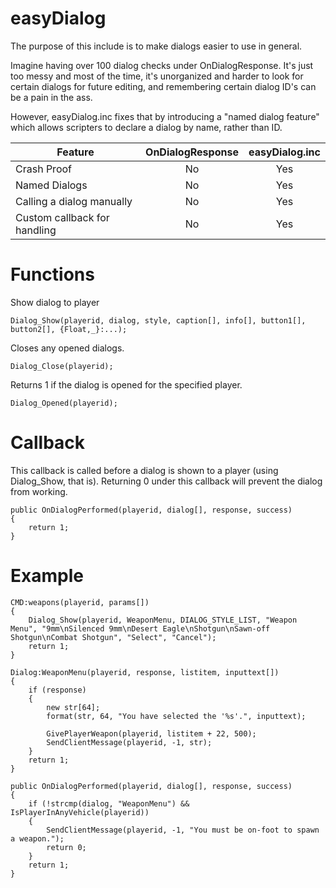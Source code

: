 # easyDialog

The purpose of this include is to make dialogs easier to use in general.

Imagine having over 100 dialog checks under OnDialogResponse. It's just too messy and most of the time, it's unorganized and harder to look for certain dialogs for future editing, and remembering certain dialog ID's can be a pain in the ass. 

However, easyDialog.inc fixes that by introducing a "named dialog feature" which allows scripters to declare a dialog by name, rather than ID.

| Feature                      | OnDialogResponse | easyDialog.inc |
|------------------------------|:----------------:|:--------------:|
| Crash Proof                  |        No        |       Yes      |
| Named Dialogs                |        No        |       Yes      |
| Calling a dialog manually    |        No        |       Yes      |
| Custom callback for handling |        No        |       Yes      |

# Functions

Show dialog to player
```
Dialog_Show(playerid, dialog, style, caption[], info[], button1[], button2[], {Float,_}:...);
```

Closes any opened dialogs.
```
Dialog_Close(playerid);
```

Returns 1 if the dialog is opened for the specified player.
```
Dialog_Opened(playerid);
```

# Callback

This callback is called before a dialog is shown to a player (using Dialog_Show, that is). Returning 0 under this callback will prevent the dialog from working.
```
public OnDialogPerformed(playerid, dialog[], response, success)
{
    return 1;
}
```

# Example

```
CMD:weapons(playerid, params[])
{
    Dialog_Show(playerid, WeaponMenu, DIALOG_STYLE_LIST, "Weapon Menu", "9mm\nSilenced 9mm\nDesert Eagle\nShotgun\nSawn-off Shotgun\nCombat Shotgun", "Select", "Cancel");
    return 1;
}

Dialog:WeaponMenu(playerid, response, listitem, inputtext[])
{
    if (response)
    {
        new str[64];
        format(str, 64, "You have selected the '%s'.", inputtext);

        GivePlayerWeapon(playerid, listitem + 22, 500);
        SendClientMessage(playerid, -1, str);
    }
    return 1;
}

public OnDialogPerformed(playerid, dialog[], response, success)
{
    if (!strcmp(dialog, "WeaponMenu") && IsPlayerInAnyVehicle(playerid))
    {
        SendClientMessage(playerid, -1, "You must be on-foot to spawn a weapon.");
        return 0;
    }
    return 1;
}
```
